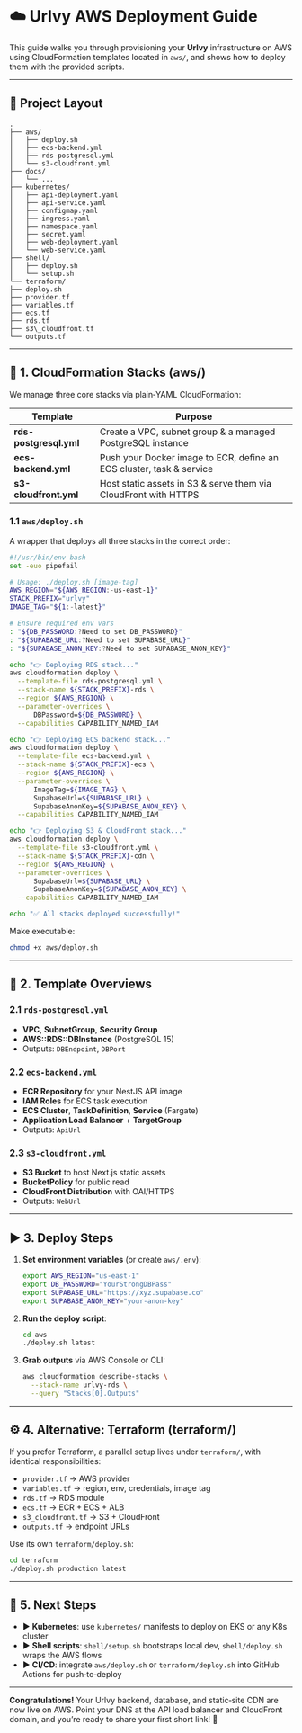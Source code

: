 # ☁️ Urlvy AWS Deployment Guide

This guide walks you through provisioning your **Urlvy** infrastructure on AWS using CloudFormation templates located in `aws/`, and shows how to deploy them with the provided scripts.

---

## 📁 Project Layout

```
.
├── aws/
│   ├── deploy.sh
│   ├── ecs-backend.yml
│   ├── rds-postgresql.yml
│   └── s3-cloudfront.yml
├── docs/
│   └── ...
├── kubernetes/
│   ├── api-deployment.yaml
│   ├── api-service.yaml
│   ├── configmap.yaml
│   ├── ingress.yaml
│   ├── namespace.yaml
│   ├── secret.yaml
│   ├── web-deployment.yaml
│   └── web-service.yaml
├── shell/
│   ├── deploy.sh
│   └── setup.sh
└── terraform/
├── deploy.sh
├── provider.tf
├── variables.tf
├── ecs.tf
├── rds.tf
├── s3\_cloudfront.tf
└── outputs.tf

```

---

## 🔧 1. CloudFormation Stacks (aws/)

We manage three core stacks via plain‑YAML CloudFormation:

| Template               | Purpose                                                                 |
| ---------------------- | ----------------------------------------------------------------------- |
| **rds-postgresql.yml** | Create a VPC, subnet group & a managed PostgreSQL instance             |
| **ecs-backend.yml**    | Push your Docker image to ECR, define an ECS cluster, task & service    |
| **s3-cloudfront.yml**  | Host static assets in S3 & serve them via CloudFront with HTTPS        |

### 1.1 `aws/deploy.sh`

A wrapper that deploys all three stacks in the correct order:

```bash
#!/usr/bin/env bash
set -euo pipefail

# Usage: ./deploy.sh [image-tag]
AWS_REGION="${AWS_REGION:-us-east-1}"
STACK_PREFIX="urlvy"
IMAGE_TAG="${1:-latest}"

# Ensure required env vars
: "${DB_PASSWORD:?Need to set DB_PASSWORD}"
: "${SUPABASE_URL:?Need to set SUPABASE_URL}"
: "${SUPABASE_ANON_KEY:?Need to set SUPABASE_ANON_KEY}"

echo "👉 Deploying RDS stack..."
aws cloudformation deploy \
  --template-file rds-postgresql.yml \
  --stack-name ${STACK_PREFIX}-rds \
  --region ${AWS_REGION} \
  --parameter-overrides \
      DBPassword=${DB_PASSWORD} \
  --capabilities CAPABILITY_NAMED_IAM

echo "👉 Deploying ECS backend stack..."
aws cloudformation deploy \
  --template-file ecs-backend.yml \
  --stack-name ${STACK_PREFIX}-ecs \
  --region ${AWS_REGION} \
  --parameter-overrides \
      ImageTag=${IMAGE_TAG} \
      SupabaseUrl=${SUPABASE_URL} \
      SupabaseAnonKey=${SUPABASE_ANON_KEY} \
  --capabilities CAPABILITY_NAMED_IAM

echo "👉 Deploying S3 & CloudFront stack..."
aws cloudformation deploy \
  --template-file s3-cloudfront.yml \
  --stack-name ${STACK_PREFIX}-cdn \
  --region ${AWS_REGION} \
  --parameter-overrides \
      SupabaseUrl=${SUPABASE_URL} \
      SupabaseAnonKey=${SUPABASE_ANON_KEY} \
  --capabilities CAPABILITY_NAMED_IAM

echo "✅ All stacks deployed successfully!"
````

Make executable:

```bash
chmod +x aws/deploy.sh
```

---

## 📄 2. Template Overviews

### 2.1 `rds-postgresql.yml`

* **VPC**, **SubnetGroup**, **Security Group**
* **AWS::RDS::DBInstance** (PostgreSQL 15)
* Outputs: `DBEndpoint`, `DBPort`

### 2.2 `ecs-backend.yml`

* **ECR Repository** for your NestJS API image
* **IAM Roles** for ECS task execution
* **ECS Cluster**, **TaskDefinition**, **Service** (Fargate)
* **Application Load Balancer** + **TargetGroup**
* Outputs: `ApiUrl`

### 2.3 `s3-cloudfront.yml`

* **S3 Bucket** to host Next.js static assets
* **BucketPolicy** for public read
* **CloudFront Distribution** with OAI/HTTPS
* Outputs: `WebUrl`

---

## ▶️ 3. Deploy Steps

1. **Set environment variables** (or create `aws/.env`):

   ```bash
   export AWS_REGION="us-east-1"
   export DB_PASSWORD="YourStrongDBPass"
   export SUPABASE_URL="https://xyz.supabase.co"
   export SUPABASE_ANON_KEY="your-anon-key"
   ```

2. **Run the deploy script**:

   ```bash
   cd aws
   ./deploy.sh latest
   ```

3. **Grab outputs** via AWS Console or CLI:

   ```bash
   aws cloudformation describe-stacks \
     --stack-name urlvy-rds \
     --query "Stacks[0].Outputs"
   ```

---

## ⚙️ 4. Alternative: Terraform (terraform/)

If you prefer Terraform, a parallel setup lives under `terraform/`, with identical responsibilities:

* `provider.tf` → AWS provider
* `variables.tf` → region, env, credentials, image tag
* `rds.tf` → RDS module
* `ecs.tf` → ECR + ECS + ALB
* `s3_cloudfront.tf` → S3 + CloudFront
* `outputs.tf` → endpoint URLs

Use its own `terraform/deploy.sh`:

```bash
cd terraform
./deploy.sh production latest
```

---

## 🚀 5. Next Steps

* ▶️ **Kubernetes**: use `kubernetes/` manifests to deploy on EKS or any K8s cluster
* ▶️ **Shell scripts**: `shell/setup.sh` bootstraps local dev, `shell/deploy.sh` wraps the AWS flows
* ▶️ **CI/CD**: integrate `aws/deploy.sh` or `terraform/deploy.sh` into GitHub Actions for push‑to‑deploy

---

**Congratulations!**
Your Urlvy backend, database, and static‑site CDN are now live on AWS.
Point your DNS at the API load balancer and CloudFront domain, and you’re ready to share your first short link! 🚀
